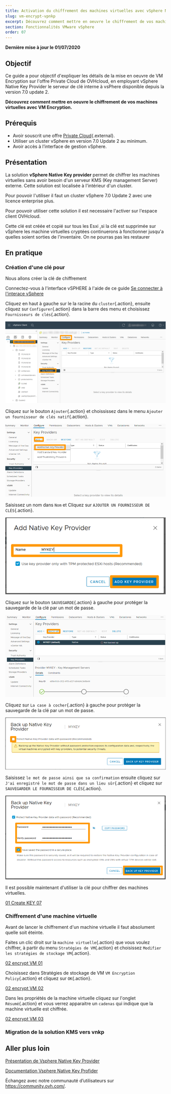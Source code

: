 ```yaml
---
title: Activation du chiffrement des machines virtuelles avec vSphere Native Key Provider (VNKP)
slug: vm-encrypt-vpnkp
excerpt: Découvrez comment mettre en oeuvre le chiffrement de vos machines virtuelles avec vSphere Native Key Provider (VNKP)
section: Fonctionnalités VMware vSphere
order: 07
---
```


**Dernière mise à jour le 01/07/2020**

## Objectif

Ce guide a pour objectif d'expliquer les détails de la mise en oeuvre de VM Encryption sur l'offre Private Cloud de OVHcloud, en employant vSphere Native Key Provider le serveur de clé interne à vsPhere disponible depuis la version 7.0 update 2.


**Découvrez comment mettre en oeuvre le chiffrement de vos machines virtuelles avec VM Encryption.**

## Prérequis

- Avoir souscrit une offre [Private Cloud](https://www.ovh.com/fr/private-cloud/){.external}.
- Utiliser un cluster vSphere en version 7.0 Update 2 au minimum. 
- Avoir accès à l’interface de gestion vSphere.


## Présentation

La solution **vSphere Native Key provider** permet de chiffrer les machines virtuelles sans avoir besoin d'un serveur KMS (Key management Server) externe. Cette solution est localisée à l'intérieur d'un cluster.

Pour pouvoir l'utiliser il faut un cluster vSphere 7.0 Update 2 avec une licence enterprise plus.

Pour pouvoir utiliser cette solution il est necessaire l'activer sur l'espace client OVHcloud.

Cette clé est créée et copié sur tous les Esxi ,si la clé est supprimée sur vSphere les machine virtuelles cryptées continuerons à fonctionner jusqu'a quelles soient sorties de l'inventaire. 
On ne pourras pas les restaurer 


## En pratique


<!--- Partie à écrire dès que la fonctionnalité sera présente

### Autorisation de la fonctionnalité au travers de l'espace client OVHcloud

-->

### Création d'une clé pour 

Nous allons créer la clé de chiffrement

Connectez-vous à l'interface vSPHERE à l'aide de ce guide [Se connecter à l'interace vSphere](https://docs.ovh.com/fr/private-cloud/connexion-interface-vsphere/)

Cliquez en haut à gauche sur le la racine du `cluster`{.action}, ensuite cliquez sur `Configurer`{.action} dans la barre des menu et choisissez `Fournisseurs de clés`{.action}.

![01 Create KEY 01](images/01-create-key01.png)

Cliquez sur le bouton `Ajouter`{.action} et choississez dans le menu `Ajouter un fournisseur de clés natif`{.action}.

![01 Create KEY 02](images/01-create-key02.png)

Saisissez un nom dans `Nom` et  Cliquez sur `AJOUTER UN FOURNISSEUR DE CLÉS`{.action}.

![01 Create KEY 03](images/01-create-key03.png)

Cliquez sur le bouton `SAUVEGARDE`{.action} à gauche pour protéger la sauvegarde de la clé par un mot de passe.

![01 Create KEY 04](images/01-create-key04.png)

Cliquez sur `La case à cocher`{.action} à gauche pour protéger la sauvegarde de la clé par un mot de passe.

![01 Create KEY 05](images/01-create-key05.png)

Saisissez `le mot de passe ainsi que sa confirmation` ensuite cliquez sur `J'ai enregistré le mot de passe dans un lieu sûr`{.action} et cliquez sur `SAUVEGARDER LE FOURNISSEUR DE CLÉS`{.action}.

![01 Create KEY 06](images/01-create-key06.png)

Il est possible maintenant d'utiliser la clé pour chiffrer des machines virtuelles.

[01 Create KEY 07](images/01-create-key07.png)

### Chiffrement d'une machine virtuelle

Avant de lancer le chiffrement d'un machine virtuelle il faut absolument quelle soit éteinte.

Faites un clic droit sur la `machine virtuelle`{.action} que vous voulez chiffrer, à partir du menu `Stratégies de VM`{.action} et choisissez `Modifier les stratégies de stockage VM`{.action}.

[02 encrypt VM 01](images/02-encrypt-vm01.png)

Choisissez dans Stratégies de stockage de VM `VM Encryption Policy`{.action} et cliquez sur `OK`{.action}.

[02 encrypt VM 02](images/02-encrypt-vm02.png)

Dans les propriétés de la machine virtuelle cliquez sur l'onglet `Résumé`{.action} et vous verrez apparaitre un `cadenas` qui indique que la machine virtuelle est chiffrée. 

[02 encrypt VM 03](images/02-encrypt-vm03.png) 





### Migration de la solution KMS vers vnkp


## Aller plus loin

[Présentation de Vsphere Native Key Provider](https://core.vmware.com/native-key-provider)

[Documentation Vsphere Native Key Profider](https://docs.vmware.com/en/VMware-vSphere/7.0/com.vmware.vsphere.security.doc/GUID-54B9FBA2-FDB1-400B-A6AE-81BF3AC9DF97.html)

Échangez avec notre communauté d’utilisateurs sur <https://community.ovh.com/>.
